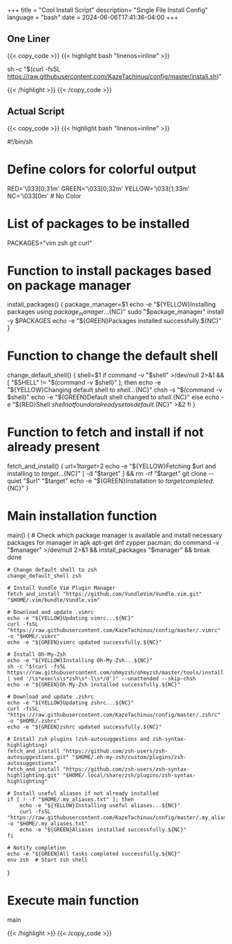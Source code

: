 +++
title = "Cool Install Script"
description= "Single File Install Config"
language = "bash"
date = 2024-06-06T17:41:36-04:00
+++


## One Liner
{{< copy_code >}}
{{< highlight bash "linenos=inline" >}}

sh -c "$(curl -fsSL https://raw.githubusercontent.com/KazeTachinuu/config/master/install.sh)"

{{< /highlight >}}
{{< /copy_code >}}

## Actual Script

{{< copy_code >}}
{{< highlight bash "linenos=inline" >}}

#!/bin/sh

# Define colors for colorful output
RED='\033[0;31m'
GREEN='\033[0;32m'
YELLOW='\033[1;33m'
NC='\033[0m' # No Color

# List of packages to be installed
PACKAGES="vim zsh git curl"

# Function to install packages based on package manager
install_packages() {
    package_manager=$1
    echo -e "${YELLOW}Installing packages using $package_manager...${NC}"
    sudo "$package_manager" install -y $PACKAGES
    echo -e "${GREEN}Packages installed successfully.${NC}"
}

# Function to change the default shell
change_default_shell() {
    shell=$1
    if command -v "$shell" >/dev/null 2>&1 && [ "$SHELL" != "$(command -v $shell)" ]; then
        echo -e "${YELLOW}Changing default shell to $shell...${NC}"
        chsh -s "$(command -v $shell)"
        echo -e "${GREEN}Default shell changed to $shell.${NC}"
    else
        echo -e "${RED}Shell $shell not found or already set as default.${NC}" >&2
    fi
}

# Function to fetch and install if not already present
fetch_and_install() {
    url=$1
    target=$2
    echo -e "${YELLOW}Fetching $url and installing to $target...${NC}"
    [ -d "$target" ] && rm -rf "$target"
    git clone --quiet "$url" "$target"
    echo -e "${GREEN}Installation to $target completed.${NC}"
}

# Main installation function
main() {
    # Check which package manager is available and install necessary packages
    for manager in apk apt-get dnf zypper pacman; do
        command -v "$manager" >/dev/null 2>&1 && install_packages "$manager" && break
    done

    # Change default shell to zsh
    change_default_shell zsh

    # Install Vundle Vim Plugin Manager
    fetch_and_install "https://github.com/VundleVim/Vundle.vim.git" "$HOME/.vim/bundle/Vundle.vim"

    # Download and update .vimrc
    echo -e "${YELLOW}Updating vimrc...${NC}"
    curl -fsSL "https://raw.githubusercontent.com/KazeTachinuu/config/master/.vimrc" -o "$HOME/.vimrc"
    echo -e "${GREEN}vimrc updated successfully.${NC}"

    # Install Oh-My-Zsh
    echo -e "${YELLOW}Installing Oh-My-Zsh...${NC}"
    sh -c "$(curl -fsSL https://raw.githubusercontent.com/ohmyzsh/ohmyzsh/master/tools/install.sh | sed '/\s*exec\s\s*zsh\s*-l\s*/d')" --unattended --skip-chsh
    echo -e "${GREEN}Oh-My-Zsh installed successfully.${NC}"

    # Download and update .zshrc
    echo -e "${YELLOW}Updating zshrc...${NC}"
    curl -fsSL "https://raw.githubusercontent.com/KazeTachinuu/config/master/.zshrc" -o "$HOME/.zshrc"
    echo -e "${GREEN}zshrc updated successfully.${NC}"

    # Install zsh plugins (zsh-autosuggestions and zsh-syntax-highlighting)
    fetch_and_install "https://github.com/zsh-users/zsh-autosuggestions.git" "$HOME/.oh-my-zsh/custom/plugins/zsh-autosuggestions"
    fetch_and_install "https://github.com/zsh-users/zsh-syntax-highlighting.git" "$HOME/.local/share/zsh/plugins/zsh-syntax-highlighting"

    # Install useful aliases if not already installed
    if [ ! -f "$HOME/.my_aliases.txt" ]; then
        echo -e "${YELLOW}Installing useful aliases...${NC}"
        curl -fsSL "https://raw.githubusercontent.com/KazeTachinuu/config/master/.my_aliases.txt" -o "$HOME/.my_aliases.txt"
        echo -e "${GREEN}Aliases installed successfully.${NC}"
    fi

    # Notify completion
    echo -e "${GREEN}All tasks completed successfully.${NC}"
    env zsh  # Start zsh shell
}

# Execute main function
main

{{< /highlight >}}
{{< /copy_code >}}

